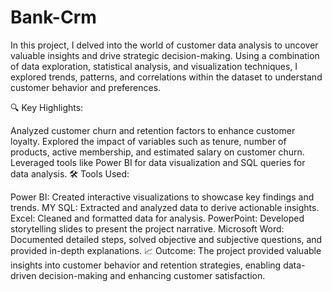 # Bank-Crm

In this project, I delved into the world of customer data analysis to uncover valuable insights and drive strategic decision-making. Using a combination of data exploration, statistical analysis, and visualization techniques, I explored trends, patterns, and correlations within the dataset to understand customer behavior and preferences.

🔍 Key Highlights:

Analyzed customer churn and retention factors to enhance customer loyalty.
Explored the impact of variables such as tenure, number of products, active membership, and estimated salary on customer churn.
Leveraged tools like Power BI for data visualization and SQL queries for data analysis.
🛠️ Tools Used:

Power BI: Created interactive visualizations to showcase key findings and trends.
MY SQL: Extracted and analyzed data to derive actionable insights.
Excel: Cleaned and formatted data for analysis.
PowerPoint: Developed storytelling slides to present the project narrative.
Microsoft Word: Documented detailed steps, solved objective and subjective questions, and provided in-depth explanations.
📈 Outcome: The project provided valuable insights into customer behavior and retention strategies, enabling data-driven decision-making and enhancing customer satisfaction.
